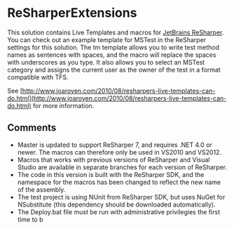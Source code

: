 ReSharperExtensions
===================
This solution contains Live Templates and macros for [JetBrains ReSharper](http://www.jetbrains.com/resharper/). You can check out an example template for MSTest in the ReSharper settings for this solution. The tm template allows you to write test method names as sentences with spaces, and the macro will replace the spaces with underscores as you type. It also allows you to select an MSTest category and assigns the current user as the owner of the test in a format compatible with TFS.

See [http://www.joaroyen.com/2010/08/resharpers-live-templates-can-do.html](http://www.joaroyen.com/2010/08/resharpers-live-templates-can-do.html) for more information.

## Comments ##

* Master is updated to support ReSharper 7, and requires .NET 4.0 or newer. The macros can therefore only be used in VS2010 and VS2012.
* Macros that works with previous versions of ReSharper and Visual Studio are available in separate branches for each version of ReSharper.
* The code in this version is built with the ReSharper SDK, and the namespace for the macros has been changed to reflect the new name of the assembly.
* The test project is using NUnit from ReSharper SDK, but uses NuGet for NSubstitute (this dependency should be downloaded automatically).
* The Deploy.bat file must be run with administrative privilegies the first time to b

